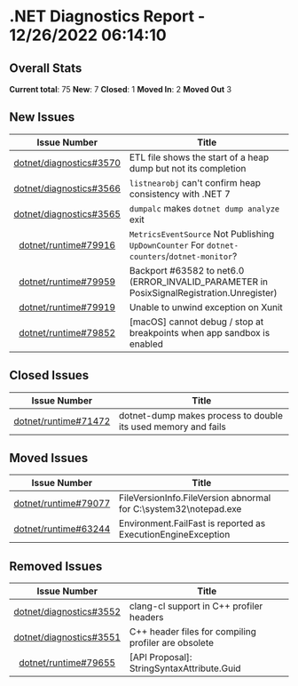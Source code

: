 # .NET Diagnostics Report - 12/26/2022 06:14:10

## Overall Stats

**Current total**: 75
**New**: 7
**Closed**: 1
**Moved In**: 2
**Moved Out** 3

## New Issues

| **Issue Number** | **Title** |
| :--------------: | --------- |
| [dotnet/diagnostics#3570](https://github.com/dotnet/diagnostics/issues/3570) | ETL file shows the start of a heap dump but not its completion |
| [dotnet/diagnostics#3566](https://github.com/dotnet/diagnostics/issues/3566) | `listnearobj` can't confirm heap consistency with .NET 7 |
| [dotnet/diagnostics#3565](https://github.com/dotnet/diagnostics/issues/3565) | `dumpalc` makes `dotnet dump analyze` exit |
| [dotnet/runtime#79916](https://github.com/dotnet/runtime/issues/79916) | `MetricsEventSource` Not Publishing `UpDownCounter` For `dotnet-counters`/`dotnet-monitor`? |
| [dotnet/runtime#79959](https://github.com/dotnet/runtime/issues/79959) | Backport #63582 to net6.0 (ERROR_INVALID_PARAMETER in PosixSignalRegistration.Unregister) |
| [dotnet/runtime#79919](https://github.com/dotnet/runtime/issues/79919) | Unable to unwind exception on Xunit |
| [dotnet/runtime#79852](https://github.com/dotnet/runtime/issues/79852) | [macOS] cannot debug / stop at breakpoints when app sandbox is enabled |

## Closed Issues

| **Issue Number** | **Title** |
| :--------------: | --------- |
| [dotnet/runtime#71472](https://github.com/dotnet/runtime/issues/71472) | dotnet-dump makes process to double its used memory and fails |

## Moved Issues

| **Issue Number** | **Title** |
| :--------------: | --------- |
| [dotnet/runtime#79077](https://github.com/dotnet/runtime/issues/79077) | FileVersionInfo.FileVersion abnormal for C:\system32\notepad.exe |
| [dotnet/runtime#63244](https://github.com/dotnet/runtime/issues/63244) | Environment.FailFast is reported as ExecutionEngineException |

## Removed Issues

| **Issue Number** | **Title** |
| :--------------: | --------- |
| [dotnet/diagnostics#3552](https://github.com/dotnet/diagnostics/issues/3552) | clang-cl support in C++ profiler headers |
| [dotnet/diagnostics#3551](https://github.com/dotnet/diagnostics/issues/3551) | C++ header files for compiling profiler are obsolete |
| [dotnet/runtime#79655](https://github.com/dotnet/runtime/issues/79655) | [API Proposal]: StringSyntaxAttribute.Guid |


